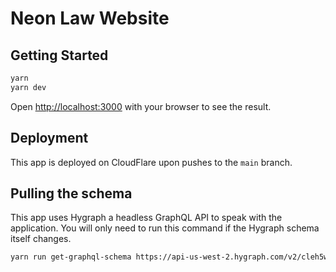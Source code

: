 # Neon Law Website

## Getting Started

```bash
yarn
yarn dev
```

Open [http://localhost:3000](http://localhost:3000) with your browser to see the result.

## Deployment

This app is deployed on CloudFlare upon pushes to the `main` branch.

## Pulling the schema

This app uses Hygraph a headless GraphQL API to speak with the application. You will only need to run this command if
the Hygraph schema itself changes.

```bash
yarn run get-graphql-schema https://api-us-west-2.hygraph.com/v2/cleh5w2581mb901t6boooai0m/master > schema.graphql
```
